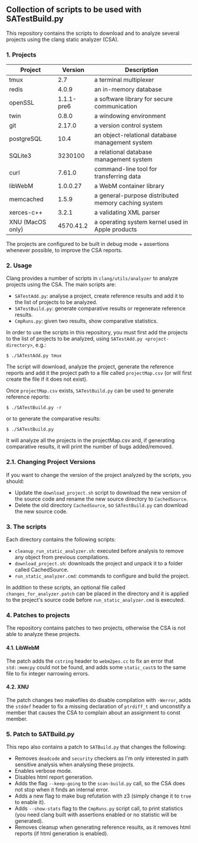 ## Collection of scripts to be used with SATestBuild.py

This repository contains the scripts to download and to analyze several projects using the clang static analyzer (CSA). 

### 1. Projects

| Project          | Version    | Description |
| ----------       | ---------- |----------|
| tmux             | 2.7        | a terminal multiplexer |
| redis            | 4.0.9      | an in-memory database |
| openSSL          | 1.1.1-pre6 | a software library for secure communication |
| twin             | 0.8.0      | a windowing environment |
| git              | 2.17.0     | a version control system |
| postgreSQL       | 10.4       | an object-relational database management system |
| SQLite3          | 3230100    | a relational database management system |
| curl             | 7.61.0     | command-line tool for transferring data |
| libWebM          | 1.0.0.27   | a WebM container library |
| memcached        | 1.5.9      | a general-purpose distributed memory caching system |
| xerces-c++       | 3.2.1      | a validating XML parser |
| XNU (MacOS only) | 4570.41.2  | a operating system kernel used in Apple products |

The projects are configured to be built in debug mode + assertions whenever possible, to improve the CSA reports.

### 2. Usage

Clang provides a number of scripts in `clang/utils/analyzer` to analyze projects using the CSA. The main scripts are:

* `SATestAdd.py`: analyse a project, create reference results and add it to the list of projects to be analyzed.
* `SATestBuild.py`: generate comparative results or regenerate reference results.
* `CmpRuns.py`: given two results, show comparative statistics.

In order to use the scripts in this repository, you must first add the projects to the list of projects to be analyzed, using `SATestAdd.py <project-directory>`, e.g.:

`$ ./SATestAdd.py tmux`

The script will download, analyze the project, generate the reference reports and add it the project path to a file called `projectMap.csv` (or will first create the file if it does not exist).

Once `projectMap.csv` exists, `SATestBuild.py` can be used to generate reference reports:

`$ ./SATestBuild.py -r`

or to generate the comparative results:

`$ ./SATestBuild.py`

It will analyze all the projects in the projectMap.csv and, if generating comparative results, it will print the number of bugs added/removed.

### 2.1. Changing Project Versions

If you want to change the version of the project analyzed by the scripts, you should:

* Update the `download_project.sh` script to download the new version of the source code and rename the new source directory to `CachedSource`.
* Delete the old directory `CachedSource`, so `SATestBuild.py` can download the new source code.

### 3. The scripts

Each directory contains the following scripts:

* `cleanup_run_static_analyzer.sh`: executed before analysis to remove any object from previous compilations.
* `download_project.sh`: downloads the project and unpack it to a folder called CachedSource.
* `run_static_analyzer.cmd`: commands to configure and build the project.

In addition to these scripts, an optional file called `changes_for_analyzer.patch` can be placed in the directory and it is applied to the project's source code before `run_static_analyzer.cmd` is executed.

### 4. Patches to projects

The repository contains patches to two projects, otherwise the CSA is not able to analyze these projects.

#### 4.1. LibWebM

The patch adds the `cstring` header to `webm2pes.cc` to fix an error that `std::memcpy` could not be found, and adds some `static_cast`s to the same file to fix integer narrowing errors.

#### 4.2. XNU

The patch changes two makefiles do disable compilation with `-Werror`, adds the `stddef` header to fix a missing declaration of `ptrdiff_t` and unconstify a member that causes the CSA to complain about an assignment to const member.

### 5. Patch to SATBuild.py

This repo also contains a patch to `SATBuild.py` that changes the following:

* Removes `deadcode` and `security` checkers as I'm only interested in path sensitive analysis when analysing these projects.
* Enables verbose mode.
* Disables html report generation.
* Adds the flag `--keep-going` to the `scan-build.py` call, so the CSA does not stop when it finds an internal error.
* Adds a new flag to make bug refutation with z3 (simply change it to `true` to enable it).
* Adds `--show-stats` flag to the `CmpRuns.py` script call, to print statistics (you need clang built with assertions enabled or no statistic will be generated).
* Removes cleanup when generating reference results, as it removes html reports (if html generation is enabled).
